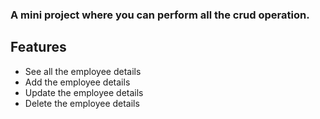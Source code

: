 ### A mini project where you can perform all the crud operation.

## Features
* See all the employee details
* Add the employee details
* Update the employee details
* Delete the employee details

